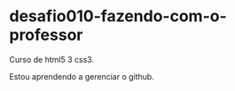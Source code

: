 # desafio010-fazendo-com-o-professor
 Curso de html5 3 css3.

Estou aprendendo a gerenciar o github.